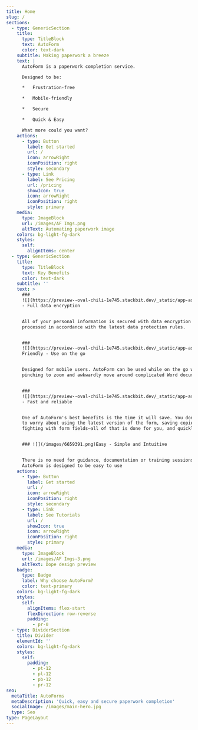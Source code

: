 ```yaml
---
title: Home
slug: /
sections:
  - type: GenericSection
    title:
      type: TitleBlock
      text: AutoForm
      color: text-dark
    subtitle: Making paperwork a breeze
    text: |
      AutoForm is a paperwork completion service.

      Designed to be:

      *   Frustration-free

      *   Mobile-friendly

      *   Secure

      *   Quick & Easy

      What more could you want?
    actions:
      - type: Button
        label: Get started
        url: /
        icon: arrowRight
        iconPosition: right
        style: secondary
      - type: Link
        label: See Pricing
        url: /pricing
        showIcon: true
        icon: arrowRight
        iconPosition: right
        style: primary
    media:
      type: ImageBlock
      url: /images/AF Imgs.png
      altText: Automating paperwork image
    colors: bg-light-fg-dark
    styles:
      self:
        alignItems: center
  - type: GenericSection
    title:
      type: TitleBlock
      text: Key Benefits
      color: text-dark
    subtitle: ''
    text: >
      ###
      ![](https://preview--oval-chili-1e745.stackbit.dev/_static/app-assets/public/images/614571.png)Secure
      - Full data encryption


      All of your personal information is secured with data encryption and
      processed in accordance with the latest data protection rules.


      ###
      ![](https://preview--oval-chili-1e745.stackbit.dev/_static/app-assets/public/images/1911.png)Mobile
      Friendly - Use on the go 


      Designed for mobile users. AutoForm can be used while on the go without
      pinching to zoom and awkwardly move around complicated Word documents.


      ###
      ![](https://preview--oval-chili-1e745.stackbit.dev/_static/app-assets/public/images/35821.png)Quick
      - Fast and reliable 


      One of AutoForm's best benefits is the time it will save. You don't need
      to worry about using the latest version of the form, saving copies, or
      fighting with form fields—all of that is done for you, and quickly, too!


      ### ![](/images/6659391.png)Easy - Simple and Intuitive 


      There is no need for guidance, documentation or training sessions.
      AutoForm is designed to be easy to use
    actions:
      - type: Button
        label: Get started
        url: /
        icon: arrowRight
        iconPosition: right
        style: secondary
      - type: Link
        label: See Tutorials
        url: /
        showIcon: true
        icon: arrowRight
        iconPosition: right
        style: primary
    media:
      type: ImageBlock
      url: /images/AF Imgs-3.png
      altText: Dope design preview
    badge:
      type: Badge
      label: Why choose AutoForm?
      color: text-primary
    colors: bg-light-fg-dark
    styles:
      self:
        alignItems: flex-start
        flexDirection: row-reverse
        padding:
          - pr-0
  - type: DividerSection
    title: Divider
    elementId: ''
    colors: bg-light-fg-dark
    styles:
      self:
        padding:
          - pt-12
          - pl-12
          - pb-12
          - pr-12
seo:
  metaTitle: AutoForms
  metaDescription: 'Quick, easy and secure paperwork completion'
  socialImage: /images/main-hero.jpg
  type: Seo
type: PageLayout
---
```

